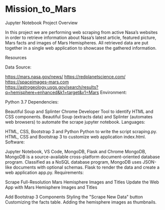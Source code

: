 # Mission_to_Mars
Jupyter Notebook
Project Overview

In this project we are performing web scraping from active Nasa’s websites in order to retrieve information about Nasa’s latest article, featured picture, Mars facts and images of Mars Hemispheres. All retrieved data are put together in a single web application to showcase the gathered information.

Resources

Data Source:

https://mars.nasa.gov/news/
https://redplanetscience.com/
https://spaceimages-mars.com
https://astrogeology.usgs.gov/search/results?q=hemisphere+enhanced&k1=target&v1=Mars
Environment:

Python 3.7
Dependencies:

Beautiful Soup and Splinter
Chrome Developer Tool to identify HTML and CSS components.
Beautiful Soup (extracts data) and Splinter (automates web browsers) to automate the scrape jupyter notebook.
Languages:

HTML, CSS, Bootstrap 3 and Python
Python to write the script scraping.py.
HTML, CSS and Bootstrap 3 to customize web application index.html.
Software:

Jupyter Notebook, VS Code, MongoDB, Flask and Chrome
MongoDB, MongoDB is a source-available cross-platform document-oriented database program. Classified as a NoSQL database program, MongoDB uses JSON-like documents with optional schemas.
Flask to render the data and create a web application app.py.
Requirements:

Scrape Full-Resolution Mars Hemisphere Images and Titles
Update the Web App with Mars Hemisphere Images and Titles


Add Bootstrap 3 Components
Styling the "Scrape New Data" button
Customizing the facts table.
Adding the hemisphere images as thumbnails.
